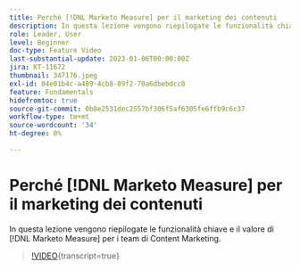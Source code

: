 ```yaml
---
title: Perché [!DNL Marketo Measure] per il marketing dei contenuti
description: In questa lezione vengono riepilogate le funzionalità chiave e il valore di  [!DNL Marketo Measure] per i team di Content Marketing.
role: Leader, User
level: Beginner
doc-type: Feature Video
last-substantial-update: 2023-01-06T00:00:00Z
jira: KT-11672
thumbnail: 347176.jpeg
exl-id: 84e01b4c-a489-4cb8-89f2-70a6dbebdcc8
feature: Fundamentals
hidefromtoc: true
source-git-commit: 0b8e2531dec2557bf306f5af6305fe6ffb9c6c37
workflow-type: tm+mt
source-wordcount: '34'
ht-degree: 0%

---
```


# Perché [!DNL Marketo Measure] per il marketing dei contenuti

In questa lezione vengono riepilogate le funzionalità chiave e il valore di [!DNL Marketo Measure] per i team di Content Marketing.

>[!VIDEO](https://video.tv.adobe.com/v/347176/?learn=on){transcript=true}
